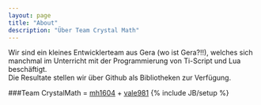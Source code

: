 ```yaml
---
layout: page
title: "About"
description: "Über Team Crystal Math"
---
```

Wir sind ein kleines Entwicklerteam aus Gera (wo ist Gera?!!), welches sich manchmal im Unterricht mit der Programmierung   von Ti-Script und Lua beschäftigt.  
Die Resultate stellen wir über Github als Bibliotheken zur Verfügung.  
 
###Team CrystalMath = <a href='https://github.com/mh1604'>mh1604</a> + <a href='https://github.com/vale981'>vale981</a>
{% include JB/setup %}
